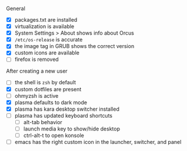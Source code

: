 General
- [X] packages.txt are installed
- [X] virtualization is available
- [X] System Settings > About shows info about Orcus
- [X] `/etc/os-release` is accurate
- [X] the image tag in GRUB shows the correct version
- [X] custom icons are available
- [ ] firefox is removed

After creating a new user
- [ ] the shell is `zsh` by default
- [X] custom dotfiles are present
- [ ] ohmyzsh is active
- [X] plasma defaults to dark mode
- [X] plasma has kara desktop switcher installed
- [ ] plasma has updated keyboard shortcuts
  - [ ] alt-tab behavior
  - [ ] launch media key to show/hide desktop
  - [ ] ctrl-alt-t to open konsole
- [ ] emacs has the right custom icon in the launcher, switcher, and panel
